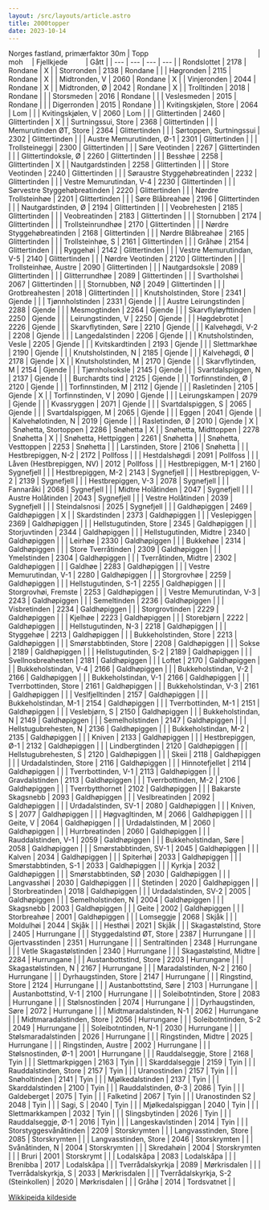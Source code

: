 ```yaml
---
layout: /src/layouts/article.astro
title: 2000topper
date: 2023-10-14
---
```

Norges fastland, primærfaktor 30m
| Topp &emsp;&emsp;&emsp;&emsp;&emsp;&emsp;&emsp;&emsp;&emsp;&emsp;&emsp;&emsp;&emsp;&emsp;&emsp; | moh&emsp; | Fjellkjede &emsp;&emsp; | Gått |
| --- | --- | --- | --- |
| Rondslottet                         | 2178 | Rondane       | X |
| Storronden                          | 2138 | Rondane       |   |
| Høgronden                           | 2115 | Rondane       | X |
| Midtronden, V                       | 2060 | Rondane       | X |
| Vinjeronden                         | 2044 | Rondane       | X |
| Midtronden, Ø                       | 2042 | Rondane       | X |
| Trolltinden                         | 2018 | Rondane       |   |
| Storsmeden                          | 2016 | Rondane       |   |
| Veslesmeden                         | 2015 | Rondane       |   |
| Digerronden                         | 2015 | Rondane       |   |
| Kvitingskjølen, Store               | 2064 | Lom           |   |
| Kvitingskjølen, V                   | 2060 | Lom           |   |
| Glittertinden                       | 2460 | Glittertinden | X |
| Surtningssui, Store                 | 2368 | Glittertinden |   |
| Memurutinden ØT, Store              | 2364 | Glittertinden |   |
| Sørtoppen, Surtningssui             | 2302 | Glittertinden |   |
| Austre Memurutinden, Ø-1            | 2301 | Glittertinden |   |
| Trollsteineggi                      | 2300 | Glittertinden |   |
| Søre Veotinden                      | 2267 | Glittertinden |   |
| Glittertindoksle, Ø                 | 2260 | Glittertinden |   |
| Besshøe                             | 2258 | Glittertinden | X |
| Nautgardstinden                     | 2258 | Glittertinden |   |
| Store Veotinden                     | 2240 | Glittertinden |   |
| Søraustre Styggehøbreatinden        | 2232 | Glittertinden |   |
| Vestre Memurutindan, V-4            | 2230 | Glittertinden |   |
| Sørvestre Styggehøbreatinden        | 2220 | Glittertinden |   |
| Nørdre Trollsteinhøe                | 2201 | Glittertinden |   |
| Søre Blåbreahøe                     | 2196 | Glittertinden |   |
| Nautgardstinden, Ø                  | 2194 | Glittertinden |   |
| Veobrehesten                        | 2185 | Glittertinden |   |
| Veobreatinden                       | 2183 | Glittertinden |   |
| Stornubben                          | 2174 | Glittertinden |   |
| Trollsteinrundhøe                   | 2170 | Glittertinden |   |
| Nørdre Styggehøbreatinden           | 2168 | Glittertinden |   |
| Nørdre Blåbreahøe                   | 2165 | Glittertinden |   |
| Trollsteinhøe, S                    | 2161 | Glittertinden |   |
| Gråhøe                              | 2154 | Glittertinden |   |
| Ryggehøi                            | 2142 | Glittertinden |   |
| Vestre Memurutindan, V-5            | 2140 | Glittertinden |   |
| Nørdre Veotinden                    | 2120 | Glittertinden |   |
| Trollsteinhøe, Austre               | 2090 | Glittertinden |   |
| Nautgardsoksle                      | 2089 | Glittertinden |   |
| Glitterrundhøe                      | 2089 | Glittertinden |   |
| Svartholshøi                        | 2067 | Glittertinden |   |
| Stornubben, NØ                      | 2049 | Glittertinden |   |
| Grotbreahesten                      | 2018 | Glittertinden |   |
| Knutsholstinden, Store              | 2341 | Gjende        |   |
| Tjønnholstinden                     | 2331 | Gjende        |   |
| Austre Leirungstinden               | 2288 | Gjende        |   |
| Mesmogtinden                        | 2264 | Gjende        |   |
| Skarvflyløyfttinden                 | 2250 | Gjende        |   |
| Leirungstinden, V                   | 2250 | Gjende        |   |
| Høgdebrotet                         | 2226 | Gjende        |   |
| Skarvflytinden, Søre                | 2210 | Gjende        |   |
| Kalvehøgdi, V-2                     | 2208 | Gjende        |   |
| Langedalstinden                     | 2206 | Gjende        |   |
| Knutsholstinden, Vesle              | 2205 | Gjende        |   |
| Kvitskardtinden                     | 2193 | Gjende        |   |
| Slettmarkhøe                        | 2190 | Gjende        |   |
| Knutsholstinden, N                  | 2185 | Gjende        |   |
| Kalvehøgdi, Ø                       | 2178 | Gjende        | X |
| Knutsholstinden, M                  | 2170 | Gjende        |   |
| Skarvflytinden, M                   | 2154 | Gjende        |   |
| Tjørnholsoksle                      | 2145 | Gjende        |   |
| Svartdalspiggen, N                  | 2137 | Gjende        |   |
| Burchardts tind                     | 2125 | Gjende        |   |
| Torfinnstinden, Ø                   | 2120 | Gjende        |   |
| Torfinnstinden, M                   | 2112 | Gjende        |   |
| Rasletinden                         | 2105 | Gjende        | X |
| Torfinnstinden, V                   | 2090 | Gjende        |   |
| Leirungskampen                      | 2079 | Gjende        |   |
| Kvassryggen                         | 2071 | Gjende        |   |
| Svartdalspiggen, S                  | 2065 | Gjende        |   |
| Svartdalspiggen, M                  | 2065 | Gjende        |   |
| Eggen                               | 2041 | Gjende        |   |
| Kalvehølotinden, N                  | 2019 | Gjende        |   |
| Rasletinden, Ø                      | 2010 | Gjende        | X |
| Snøhetta, Stortoppen                | 2286 | Snøhetta      | X |
| Snøhetta, Midttoppen                | 2278 | Snøhetta      | X |
| Snøhetta, Hettpiggen                | 2261 | Snøhetta      |   |
| Snøhetta, Vesttoppen                | 2253 | Snøhetta      |   |
| Larstinden, Store                   | 2106 | Snøhetta      |   |
| Hestbrepiggen, N-2                  | 2172 | Pollfoss      |   |
| Hestdalshøgdi                       | 2091 | Pollfoss      |   |
| Låven (Hestbrepiggen, NV)           | 2012 | Pollfoss      |   |
| Hestbrepiggen, M-1                  | 2160 | Sygnefjell    |   |
| Hestbrepiggen, M-2                  | 2143 | Sygnefjell    |   |
| Hestbrepiggen, V-2                  | 2139 | Sygnefjell    |   |
| Hestbrepiggen, V-3                  | 2078 | Sygnefjell    |   |
| Fannaråki                           | 2068 | Sygnefjell    |   |
| Midtre Holåtinden                   | 2047 | Sygnefjell    |   |
| Austre Holåtinden                   | 2043 | Sygnefjell    |   |
| Vestre Holåtinden                   | 2039 | Sygnefjell    |   |
| Steindalsnosi                       | 2025 | Sygnefjell    |   |
| Galdhøpiggen                        | 2469 | Galdhøpiggen  | X |
| Skardstinden                        | 2373 | Galdhøpiggen  |   |
| Veslepiggen                         | 2369 | Galdhøpiggen  |   |
| Hellstugutinden, Store              | 2345 | Galdhøpiggen  |   |
| Storjuvtinden                       | 2344 | Galdhøpiggen  |   |
| Hellstugutinden, Midtre             | 2340 | Galdhøpiggen  |   |
| Leirhøe                             | 2330 | Galdhøpiggen  |   |
| Bukkehøe                            | 2314 | Galdhøpiggen  |   |
| Store Tverråtinden                  | 2309 | Galdhøpiggen  |   |
| Ymelstinden                         | 2304 | Galdhøpiggen  |   |
| Tverråtinden, Midtre                | 2302 | Galdhøpiggen  |   |
| Galdhøe                             | 2283 | Galdhøpiggen  |   |
| Vestre Memurutindan, V-1            | 2280 | Galdhøpiggen  |   |
| Storgrovhøe                         | 2259 | Galdhøpiggen  |   |
| Hellstugutinden, S-1                | 2255 | Galdhøpiggen  |   |
| Storgrovhøi, Fremste                | 2253 | Galdhøpiggen  |   |
| Vestre Memurutindan, V-3            | 2243 | Galdhøpiggen  |   |
| Semeltinden                         | 2236 | Galdhøpiggen  |   |
| Visbretinden                        | 2234 | Galdhøpiggen  |   |
| Storgrovtinden                      | 2229 | Galdhøpiggen  |   |
| Kjelhøe                             | 2223 | Galdhøpiggen  |   |
| Storebjørn                          | 2222 | Galdhøpiggen  |   |
| Hellstugutinden, N-3                | 2218 | Galdhøpiggen  |   |
| Styggehøe                           | 2213 | Galdhøpiggen  |   |
| Bukkeholstinden, Store              | 2213 | Galdhøpiggen  |   |
| Smørstabbtinden, Store              | 2208 | Galdhøpiggen  |   |
| Sokse                               | 2189 | Galdhøpiggen  |   |
| Hellstugutinden, S-2                | 2189 | Galdhøpiggen  |   |
| Svellnosbreahesten                  | 2181 | Galdhøpiggen  |   |
| Loftet                              | 2170 | Galdhøpiggen  |   |
| Bukkeholstindan, V-4                | 2166 | Galdhøpiggen  |   |
| Bukkeholstindan, V-2                | 2166 | Galdhøpiggen  |   |
| Bukkeholstindan, V-1                | 2166 | Galdhøpiggen  |   |
| Tverrbottinden, Store               | 2161 | Galdhøpiggen  |   |
| Bukkeholstindan, V-3                | 2161 | Galdhøpiggen  |   |
| Veslfjelltinden                     | 2157 | Galdhøpiggen  |   |
| Bukkeholstindan, M-1                | 2154 | Galdhøpiggen  |   |
| Tverrbottinden, M-1                 | 2151 | Galdhøpiggen  |   |
| Veslebjørn, S                       | 2150 | Galdhøpiggen  |   |
| Bukkeholstindan, N                  | 2149 | Galdhøpiggen  |   |
| Semelholstinden                     | 2147 | Galdhøpiggen  |   |
| Hellstugubrehesten, N               | 2136 | Galdhøpiggen  |   |
| Bukkeholstindan, M-2                | 2135 | Galdhøpiggen  |   |
| Kniven                              | 2133 | Galdhøpiggen  |   |
| Hestbrepiggen, Ø-1                  | 2132 | Galdhøpiggen  |   |
| Lindbergtinden                      | 2120 | Galdhøpiggen  |   |
| Hellstugubrehesten, S               | 2120 | Galdhøpiggen  |   |
| Skeii                               | 2118 | Galdhøpiggen  |   |
| Urdadalstinden, Store               | 2116 | Galdhøpiggen  |   |
| Hinnotefjellet                      | 2114 | Galdhøpiggen  |   |
| Tverrbottinden, V-1                 | 2113 | Galdhøpiggen  |   |
| Gravdalstinden                      | 2113 | Galdhøpiggen  |   |
| Tverrbottinden, M-2                 | 2106 | Galdhøpiggen  |   |
| Tverrbytthornet                     | 2102 | Galdhøpiggen  |   |
| Bakarste Skagsnebb                  | 2093 | Galdhøpiggen  |   |
| Veslbreatinden                      | 2092 | Galdhøpiggen  |   |
| Urdadalstinden, SV-1                | 2080 | Galdhøpiggen  |   |
| Kniven, S                           | 2077 | Galdhøpiggen  |   |
| Høgvagltinden, M                    | 2066 | Galdhøpiggen  |   |
| Geite, V                            | 2064 | Galdhøpiggen  |   |
| Urdadalstinden, M                   | 2060 | Galdhøpiggen  |   |
| Hurrbreatinden                      | 2060 | Galdhøpiggen  |   |
| Rauddalstinden, V-1                 | 2059 | Galdhøpiggen  |   |
| Bukkeholstindan, Søre               | 2058 | Galdhøpiggen  |   |
| Smørstabbtinden, SV-1               | 2045 | Galdhøpiggen  |   |
| Kalven                              | 2034 | Galdhøpiggen  |   |
| Spiterhøi                           | 2033 | Galdhøpiggen  |   |
| Smørstabbtinden, S-1                | 2033 | Galdhøpiggen  |   |
| Kyrkja                              | 2032 | Galdhøpiggen  |   |
| Smørstabbtinden, SØ                 | 2030 | Galdhøpiggen  |   |
| Langvasshøi                         | 2030 | Galdhøpiggen  |   |
| Stetinden                           | 2020 | Galdhøpiggen  |   |
| Storbreatinden                      | 2018 | Galdhøpiggen  |   |
| Urdadalstinden, SV-2                | 2005 | Galdhøpiggen  |   |
| Semelholstinden, N                  | 2004 | Galdhøpiggen  |   |
| Skagsnebb                           | 2003 | Galdhøpiggen  |   |
| Geite                               | 2002 | Galdhøpiggen  |   |
| Storbreahøe                         | 2001 | Galdhøpiggen  |   |
| Lomseggje                           | 2068 | Skjåk         |   |
| Moldulhøi                           | 2044 | Skjåk         |   | 
| Hesthøi                             | 2021 | Skjåk         |   |
| Skagastølstind, Store               | 2405 | Hurrungane    |   |
| Styggedalstind ØT, Store            | 2387 | Hurrungane    |   |
| Gjertvasstinden                     | 2351 | Hurrungane    |   |
| Sentraltinden                       | 2348 | Hurrungane    |   |
| Vetle Skagastølstinden              | 2340 | Hurrungane    |   |
| Skagastølstind, Midtre              | 2284 | Hurrungane    |   |
| Austanbottstind, Store              | 2203 | Hurrungane    |   |
| Skagastølstinden, N                 | 2167 | Hurrungane    |   |
| Maradalstinden, N-2                 | 2160 | Hurrungane    |   |
| Dyrhaugstinden, Store               | 2147 | Hurrungane    |   |
| Ringstind, Store                    | 2124 | Hurrungane    |   |
| Austanbottstind, Søre               | 2103 | Hurrungane    |   |
| Austanbottstind, V-1                | 2100 | Hurrungane    |   |
| Soleibotntinden, Store              | 2083 | Hurrungane    |   |
| Stølsnostinden                      | 2074 | Hurrungane    |   |
| Dyrhaugstinden, Søre                | 2072 | Hurrungane    |   |
| Midtmaradalstinden, N-1             | 2062 | Hurrungane    |   |
| Midtmaradalstinden, Store           | 2056 | Hurrungane    |   |
| Soleibotntinden, S-2                | 2049 | Hurrungane    |   |
| Soleibotntinden, N-1                | 2030 | Hurrungane    |   |
| Stølsmaradalstinden                 | 2026 | Hurrungane    |   |
| Ringstinden, Midtre                 | 2025 | Hurrungane    |   |
| Ringstinden, Austre                 | 2002 | Hurrungane    |   |
| Stølsnostinden, Ø-1                 | 2001 | Hurrungane    |   |
| Rauddalseggje, Store                | 2168 | Tyin          |   |
| Slettmarkpiggen                     | 2163 | Tyin          |   |
| Skarddalseggje                      | 2159 | Tyin          |   |
| Rauddalstinden, Store               | 2157 | Tyin          |   |
| Uranostinden                        | 2157 | Tyin          |   |
| Snøholtinden                        | 2141 | Tyin          |   |
| Mjølkedalstinden                    | 2137 | Tyin          |   |
| Skarddalstinden                     | 2100 | Tyin          |   |
| Rauddalstinden, Ø-3                 | 2086 | Tyin          |   |
| Galdeberget                         | 2075 | Tyin          |   |
| Falketind                           | 2067 | Tyin          |   |
| Uranostinden S2                     | 2048 | Tyin          |   |
| Sagi, S                             | 2040 | Tyin          |   |
| Mjølkedalspiggan                    | 2040 | Tyin          |   |
| Slettmarkkampen                     | 2032 | Tyin          |   |
| Slingsbytinden                      | 2026 | Tyin          |   |
| Rauddalseggje, Ø-1                  | 2016 | Tyin          |   |
| Langeskavlstinden                   | 2014 | Tyin          |   |
| Storstyggesvånåtinden               | 2209 | Storskrymten  |   |
| Langvasstinden, Store               | 2085 | Storskrymten  |   |
| Langvasstinden, Store               | 2046 | Storskrymten  |   |
| Svånåtinden, N                      | 2004 | Storskrymten  |   |
| Skredahøin                          | 2004 | Storskrymten  |   |
| Bruri                               | 2001 | Storskrymt    |   |
| Lodalskåpa                          | 2083 | Lodalskåpa    |   |
| Brenibba                            | 2017 | Lodalskåpa    |   |
| Tverrådalskyrkja                    | 2089 | Mørkrisdalen  |   |
| Tverrådalskyrkja, S                 | 2033 | Mørkrisdalen  |   |
| Tverrådalskyrkja, S-2 (Steinkollen) | 2020 | Mørkrisdalen  |   |
| Gråhø                               | 2014 | Tordsvatnet   |   |

[Wikkipeida kildeside](https://no.wikipedia.org/wiki/Liste_over_fjelltopper_i_Norge_med_prim%C3%A6rfaktor_30_meter_pluss)